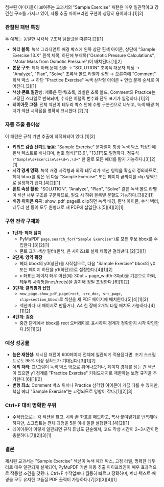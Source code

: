 ﻿첨부된 이미지들이 보여주는 교과서의 "Sample Exercise" 패턴은 매우 일관적이고 강건한 구조를 가지고 있어, 자동 추출 파이프라인 구현이 상당히 용이하다.[1][2]

### 관찰된 패턴 특징

두 예제는 동일한 시각적·구조적 템플릿을 따른다.[2][1]

- **헤더 블록**: 녹색 그라디언트 배경 박스에 왼쪽 상단 흰색 아이콘, 상단에 "Sample Exercise 13.X" 흰색 제목, 하단에 부제목("Osmotic Pressure Calculations", "Molar Mass from Osmotic Pressure")이 배치된다.[1][2]
- **본문 구조**: 헤더 아래 문제 진술 → "SOLUTION" 초록색 대문자 헤딩 → "Analyze", "Plan", "Solve" 초록색 볼드 라벨과 설명 → 오른쪽에 "Comment" 회색 박스 → 하단 "Practice Exercise" 녹색 삼각형 아이콘 + 연습 문제 순서로 이어진다.[2][1]
- **색상·폰트 일관성**: 제목은 흰색/초록, 라벨은 초록 볼드, Comment와 Practice는 고정된 스타일로 반복되며, 수식은 이탤릭 변수와 단위 표기가 일정하다.[1][2]
- **레이아웃 고정**: 전체 섹션이 테두리 박스 안에 수평 구분선으로 나뉘고, 녹색 배경 헤더가 섹션 시작점을 명확히 표시한다.[2][1]

### 자동 추출 용이성

이 패턴은 규칙 기반 추출에 최적화되어 있다.[1][2]

- **키워드 검출 신뢰도 높음**: "Sample Exercise" 문자열이 항상 녹색 박스 최상단에 흰색 텍스트로 배치되며, 번호 형식("13.9", "13.11")도 일정하다. 정규식 `r"Sample\s+Exercise\s+\d+\.\d+"` 한 줄로 모든 헤더를 탐지 가능하다.[3][2][1]
- **시각 경계 명확**: 녹색 배경 사각형과 외곽 테두리가 섹션 영역을 확실히 정의하므로, 헤더 bbox를 찾은 뒤 다음 "Sample Exercise" 또는 페이지 끝까지를 clip 영역으로 설정하기 쉽다.[4][2][1]
- **폰트 속성 활용**: "SOLUTION", "Analyze", "Plan", "Solve" 같은 녹색 볼드 라벨이 섹션 내부 구조를 구분하므로, 필요 시 하위 블록별 분할도 가능하다.[3][2][1]
- **배경·아이콘 유지**: show_pdf_page로 clip하면 녹색 배경, 흰색 아이콘, 수식 벡터, 테두리 선 등이 모두 원형대로 새 PDF에 삽입된다.[5][4][2][1]

### 구현 전략 구체화

- **1단계: 헤더 탐지**
  - PyMuPDF `page.search_for("Sample Exercise")`로 모든 후보 bbox를 수집한다.[3][2][1]
  - 폰트 크기·색상 필터(흰색, 큰 사이즈)로 실제 제목만 걸러낸다.[2][3][1]
- **2단계: 영역 확장**
  - 헤더 bbox의 y0(상단)를 시작점으로, 다음 "Sample Exercise" bbox의 y0 또는 페이지 하단을 y1(하단)으로 설정한다.[4][1][2]
  - x 좌표는 페이지 좌우 마진(예: 30pt ~ page_width-30pt)을 기본으로 하되, 테두리 사각형(lines/rects)을 감지해 정밀 조정한다.[6][1][2]
- **3단계: 클리핑과 삽입**
  - `new_page.show_pdf_page(rect, src_doc, src_page, clip=section_bbox)`로 섹션을 새 PDF 페이지에 배치한다.[5][4][1][2]
  - 섹션마다 새 페이지로 만들거나, A4 한 장에 2개씩 타일 배치도 가능하다.[4][1][2]
- **4단계: 검증**
  - 중간 단계에서 bbox를 rect 오버레이로 표시하여 경계가 정확한지 시각 확인한다.[5][1][2]

### 예상 성공률

- **높은 재현성**: 제시된 패턴이 600페이지 전체에 일관되게 적용된다면, 초기 스크립트로도 95% 이상 정확도가 기대된다.[3][1][2]
- **예외 처리**: 표/그림이 녹색 박스 밖으로 튀어나오거나, 페이지 경계를 넘는 긴 섹션이 있으면 y1 경계를 "Practice Exercise" 키워드까지로 제한하는 보정 규칙을 추가한다.[6][1][2]
- **변형 최소**: Comment 박스 위치나 Practice 삼각형 아이콘이 가끔 다를 수 있지만, 핵심 헤더 "Sample Exercise"는 고정되므로 영향이 작다.[1][2][3]

### Ctrl+F 대비 명확한 우위

- 수작업으로는 각 섹션을 찾고, 시작·끝 좌표를 메모하고, 복사·붙여넣기를 반복해야 하지만, 스크립트는 전체 과정을 5분 이내 일괄 실행한다.[4][2][1]
- 레이아웃이 이렇게 일관되면 규칙 튜닝도 단순해져, 코드 작성 시간이 2~3시간이면 충분하다.[7][2][3][1]

### 결론

제시된 교과서는 "Sample Exercise" 섹션이 녹색 헤더 박스, 고정 라벨, 명확한 테두리로 매우 일관되게 설계되어, PyMuPDF 기반 자동 추출 파이프라인이 매우 효과적으로 작동할 조건을 갖췄다. Ctrl+F 수작업보다 월등히 빠르고 정확하며, 벡터·텍스트·배경을 모두 유지한 고품질 PDF 출력이 가능하다.[7][2][3][4][1]
